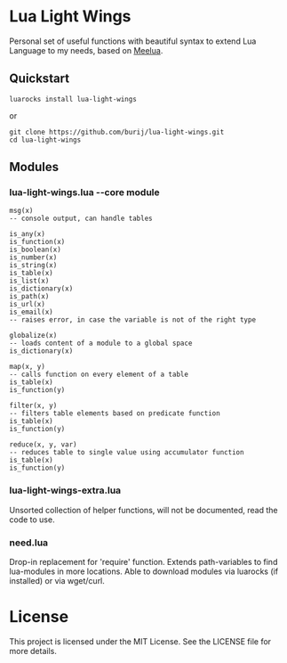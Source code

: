  # Lua Light Wings
Personal set of useful functions with beautiful syntax to extend Lua Language to my needs, based on [Meelua](https://github.com/burij/meelua).

## Quickstart

```
luarocks install lua-light-wings
```
or

```
git clone https://github.com/burij/lua-light-wings.git
cd lua-light-wings
```

## Modules
### lua-light-wings.lua --core module

```
msg(x)
-- console output, can handle tables
```

```
is_any(x)
is_function(x)
is_boolean(x)
is_number(x)
is_string(x)
is_table(x)
is_list(x)
is_dictionary(x)
is_path(x)
is_url(x)
is_email(x)
-- raises error, in case the variable is not of the right type
```

```
globalize(x)
-- loads content of a module to a global space
is_dictionary(x)
```

```
map(x, y)
-- calls function on every element of a table
is_table(x)
is_function(y)
```

```
filter(x, y)
-- filters table elements based on predicate function
is_table(x)
is_function(y)
```

```
reduce(x, y, var)
-- reduces table to single value using accumulator function
is_table(x)
is_function(y)
```


### lua-light-wings-extra.lua
Unsorted collection of helper functions, will not be documented, read the code to use.


### need.lua
Drop-in replacement for 'require' function. Extends path-variables to find lua-modules in more locations. Able to download modules via luarocks (if installed) or via wget/curl.


# License
This project is licensed under the MIT License. See the LICENSE file for more details.
